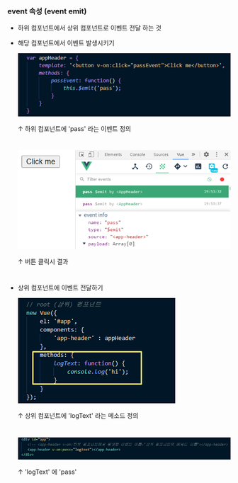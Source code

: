 ### event 속성 (event emit)
- 하위 컴포넌트에서 상위 컴포넌트로 이벤트 전달 하는 것 
- 해당 컴포넌트에서 이벤트 발생시키기   

  <img src="/Vue/img/event1.png">   
  
  ↑ 하위 컴포넌트에 'pass' 라는 이벤트 정의 
  #
  <img src="/Vue/img/event2.png">   
  
  ↑ 버튼 클릭시 결과 
  #
- 상위 컴포넌트에 이벤트 전달하기   

  <img src="/Vue/img/event3.png">   
  
  ↑ 상위 컴포넌트에 'logText' 라는 메소드 정의 
  #
  <img src="/Vue/img/event4.png">   
  
  ↑ 'logText' 에 'pass' 
  
  
  


